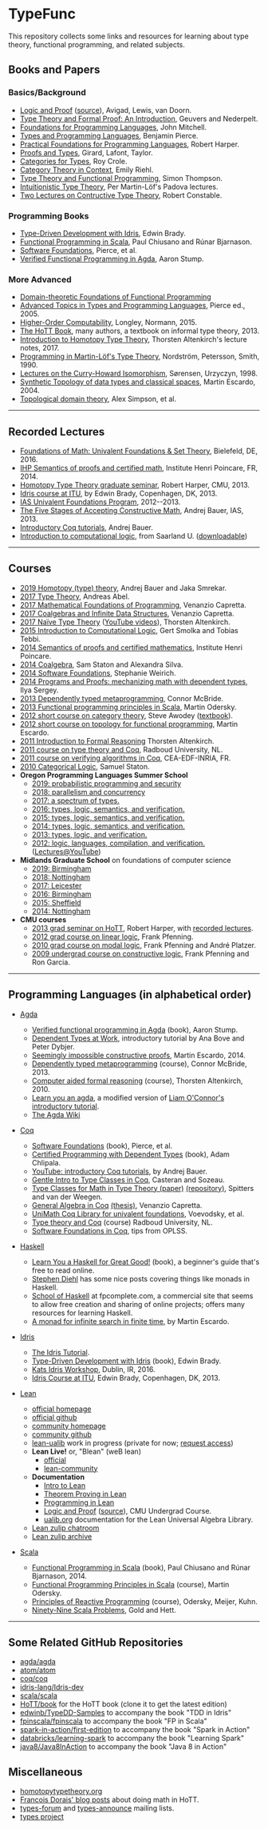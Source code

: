 # TypeFunc

This repository collects some links and resources for learning about type
theory, functional programming, and related subjects.

## Books and Papers

### Basics/Background
+ [Logic and Proof](https://leanprover.github.io/logic_and_proof/) ([source](https://github.com/leanprover/logic_and_proof)), Avigad, Lewis, van Doorn.
+ [Type Theory and Formal Proof: An Introduction](https://www.google.com/search?kgmid=/g/1z2tr7kmy&hl=en-US&kgs=73629010424c16a3&q=Type+Theory+and+Formal+Proof:+An+Introduction&shndl=0&source=sh/x/kp/osrp&entrypoint=sh/x/kp/osrp), Geuvers and Nederpelt.
+ [Foundations for Programming Languages](http://www.amazon.com/dp/0262133210/), John Mitchell.  
+ [Types and Programming Languages](https://www.cis.upenn.edu/~bcpierce/tapl/), Benjamin Pierce.   
+ [Practical Foundations for Programming Languages](http://www.cs.cmu.edu/~rwh/pfpl.html), Robert Harper.  
+ [Proofs and Types](http://www.paultaylor.eu/stable/Proofs+Types.html), Girard, Lafont, Taylor.  
+ [Categories for Types](http://www.amazon.com/Categories-Types-Cambridge-Mathematical-Textbooks/dp/0521457017/), Roy Crole.  
+ [Category Theory in Context](http://www.math.jhu.edu/~eriehl/context.pdf), Emily Riehl.  
+ [Type Theory and Functional Programming](https://www.cs.kent.ac.uk/people/staff/sjt/TTFP/), Simon Thompson.  
+ [Intuitionistic Type Theory](http://www.csie.ntu.edu.tw/~b94087/ITT.pdf), Per Martin-L&ouml;f's Padova lectures.  
+ [Two Lectures on Contructive Type Theory](https://www.cs.uoregon.edu/research/summerschool/summer15/notes/OPLSS-Short-2015-2.pdf), Robert Constable.  

### Programming Books  
+ [Type-Driven Development with Idris](https://edwinb.wordpress.com/2017/03/23/type-driven-development-with-idris/), Edwin Brady.  
+ [Functional Programming in Scala](https://www.manning.com/books/functional-programming-in-scala), Paul Chiusano and Rúnar Bjarnason.  
+ [Software Foundations](http://www.cis.upenn.edu/~bcpierce/sf/), Pierce, et al.  
+ [Verified Functional Programming in Agda](http://www.amazon.com/Verified-Functional-Programming-Agda-Books/dp/1970001240/), Aaron Stump.  

### More Advanced
+ [Domain-theoretic Foundations of Functional Programming](https://g.co/kgs/eSXtwn)
+ [Advanced Topics in Types and Programming Languages](https://mitpress.mit.edu/books/advanced-topics-types-and-programming-languages), Pierce ed., 2005.  
+ [Higher-Order Computability](http://www.springer.com/us/book/9783662479919), Longley, Normann, 2015.  
+ [The HoTT Book][], many authors, a textbook on informal type theory, 2013.   
+ [Introduction to Homotopy Type Theory](http://www.cs.nott.ac.uk/~psztxa/ewscs-17/notes.pdf), Thorsten Altenkirch's lecture notes, 2017.  
+ [Programming in Martin-L&ouml;f's Type Theory](http://www.cse.chalmers.se/research/group/logic/book/), Nordstr&ouml;m, Petersson, Smith, 1990.  
+ [Lectures on the Curry-Howard Isomorphism](http://citeseerx.ist.psu.edu/viewdoc/summary?doi=10.1.1.17.7385), Sørensen, Urzyczyn, 1998.  
+ [Synthetic Topology of data types and classical spaces](http://www.cs.bham.ac.uk/~mhe/papers/entcs87.pdf), Martin Escardo, 2004.  
+ [Topological domain theory](http://homepages.inf.ed.ac.uk/als/Research/topological-domain-theory.html), Alex Simpson, et al.

---------------------------------------------------------------

## Recorded Lectures  
+ [Foundations of Math: Univalent Foundations & Set Theory](http://fomus.weebly.com/talks-abstracts--videos.html), ​​​Bielefeld, DE, 2016.  
+ [IHP Semantics of proofs and certified math](https://www.youtube.com/playlist?list=PL9kd4mpdvWcCUOrG5S7KrvOFDhyqnXoUj), Institute Henri Poincare, FR, 2014.  
+ [Homotopy Type Theory graduate seminar](http://www.cs.cmu.edu/~rwh/courses/hott/), Robert Harper, CMU, 2013.  
+ [Idris course at ITU](https://edwinb.wordpress.com/2013/03/15/idris-course-at-itu-slides-and-video/), by Edwin Brady, Copenhagen, DK, 2013.  
+ [IAS Univalent Foundations Program](https://video.ias.edu/taxonomy/term/78), 2012--2013.  
+ [The Five Stages of Accepting Constructive Math](https://video.ias.edu/members/1213/0318-AndrejBauer), Andrej Bauer, IAS, 2013.   
+ [Introductory Coq tutorials](https://www.youtube.com/playlist?list=PL5FJyaC2WsVlcWB4we3sPe6t09Vviu3Hn), Andrej Bauer.  
+ [Introduction to computational logic](https://www.youtube.com/playlist?list=PL5FJyaC2WsVnmxmaOixx3EWx3888BToGJ), from Saarland U. ([downloadable](https://www.ps.uni-saarland.de/courses/cl/videos.php))

----------------------------------------------------------

## Courses

+ [2019 Homotopy (type) theory](https://github.com/andrejbauer/homotopy-type-theory-course), Andrej Bauer and Jaka Smrekar.  
+ [2017 Type Theory](http://www2.tcs.ifi.lmu.de/~abel/eafit2017/index.html), Andreas Abel.  
+ [2017 Mathematical Foundations of Programming](http://www.cs.nott.ac.uk/~pszvc/g54fop/), Venanzio Capretta.  
+ [2017 Coalgebras and Infinite Data Structures](http://www.duplavis.com/venanzio/mgs_coalgebra/index.html), Venanzio Capretta.  
+ [2017 Naïve Type Theory](http://www.cs.nott.ac.uk/~psztxa/mgs-17/) ([YouTube videos](https://www.youtube.com/watch?v=bNG53SA4n48)), Thorsten Altenkirch.  
+ [2015 Introduction to Computational Logic](https://courses.ps.uni-saarland.de/icl_15/), Gert Smolka and Tobias Tebbi.  
+ [2014 Semantics of proofs and certified mathematics](https://ihp2014.pps.univ-paris-diderot.fr/doku.php), Institute Henri Poincare.  
+ [2014 Coalgebra](http://www.cs.ru.nl/is/education/courses/2014/coalgebra/), Sam Staton and Alexandra Silva.  
+ [2014 Software Foundations](http://www.seas.upenn.edu/~cis500/current/index.html), Stephanie Weirich.  
+ [2014 Programs and Proofs: mechanizing math with dependent types](http://ilyasergey.net/pnp-2014/), Ilya Sergey.   
+ [2013 Dependently typed metaprogramming](http://www.cl.cam.ac.uk/~ok259/agda-course-13/), Connor McBride.  
+ [2013 Functional programming principles in Scala](https://www.coursera.org/course/progfun), Martin Odersky.  
+ [2012 short course on category theory](http://youtu.be/ZKmodCApZwk), Steve Awodey ([textbook](http://carlossicoli.free.fr/A/Awodey_S.-Category_theory-Oxford_University_Press,_USA(2010).pdf)).  
+ [2012 short course on topology for functional programming](http://www.cs.bham.ac.uk/~mhe/.talks/EWSCS2012/), Martin Escardo.  
+ [2011 Introduction to Formal Reasoning](http://www.cs.nott.ac.uk/~txa/g52ifr/) Thorsten Altenkirch.  
+ [2011 course on type theory and Coq](http://www.cs.ru.nl/~freek/courses/tt-2011/), Radboud University, NL.  
+ [2011 course on verifying algorithms in Coq](http://www.di.ens.fr/~zappa/teaching/coq/ecole11/), CEA-EDF-INRIA, FR.  
+ [2010 Categorical Logic](http://www.cl.cam.ac.uk/teaching/0910/L20/),  Samuel Staton.  
+ **Oregon Programming Languages Summer School**
  - [2019: probabilistic programming and security](https://www.cs.uoregon.edu/research/summerschool/summer19/)  
  - [2018: parallelism and concurrency](https://www.cs.uoregon.edu/research/summerschool/summer18/index.php)
  - [2017: a spectrum of types.](https://www.cs.uoregon.edu/research/summerschool/summer17/)  
  - [2016: types, logic, semantics, and verification.](https://www.cs.uoregon.edu/research/summerschool/summer16/)  
  - [2015: types, logic, semantics, and verification.](https://www.cs.uoregon.edu/research/summerschool/summer15/index.php)  
  - [2014: types, logic, semantics, and verification.](http://www.cs.uoregon.edu/research/summerschool/summer14/index.html)  
  - [2013: types, logic, and verification.](http://www.cs.uoregon.edu/research/summerschool/summer13/)  
  - [2012: logic, languages, compilation, and verification.](http://www.cs.uoregon.edu/research/summerschool/summer12/) ([Lectures@YouTube](http://www.youtube.com/playlist?list=PL8Ky8lYL8-Oh7awp0sqa82o7Ggt4AGhyf))  
+ **Midlands Graduate School** on foundations of computer science
  - [2019: Birmingham](http://events.cs.bham.ac.uk/mgs2019/)
  - [2018: Nottingham](http://www.cs.nott.ac.uk/~psznhn/MGS2018/)
  - [2017: Leicester](http://www.cs.le.ac.uk/events/mgs2017/)  
  - [2016: Birmingham](http://www.cs.bham.ac.uk/~pbl/mgs2016/)  
  - [2015: Sheffield](http://staffwww.dcs.shef.ac.uk/people/G.Struth/mgs2015/mgs.html)  
  - [2014: Nottingham](http://www.cs.nott.ac.uk/~txa/mgs.2014/)  
+ **CMU courses**
  - [2013 grad seminar on HoTT](http://www.cs.cmu.edu/~rwh/courses/hott/), Robert Harper, with [recorded lectures][].  
  - [2012 grad course on linear logic](http://www.cs.cmu.edu/~fp/courses/15816-s12/), Frank Pfenning.  
  - [2010 grad course on modal logic](http://www.cs.cmu.edu/~fp/courses/15816-s10/), Frank Pfenning and André Platzer.  
  - [2009 undergrad course on constructive logic](http://www.cs.cmu.edu/~fp/courses/15317-f09/index.html), Frank Pfenning and Ron Garcia.  

------------------------------------------------------

## Programming Languages (in alphabetical order)  
+ [Agda][]  
    - [Verified functional programming in Agda](http://www.amazon.com/Verified-Functional-Programming-Agda-Books/dp/1970001240/) (book), Aaron Stump.  
    - [Dependent Types at Work](http://www.cse.chalmers.se/~peterd/papers/DependentTypesAtWork.pdf), introductory tutorial by Ana Bove and Peter Dybjer.  
	- [Seemingly impossible constructive proofs](http://math.andrej.com/2014/05/08/seemingly-impossible-proofs/), Martin Escardo, 2014.  
	- [Dependently typed metaprogramming](http://www.cl.cam.ac.uk/~ok259/agda-course-13/) (course), Connor McBride, 2013.  
	- [Computer aided formal reasoning](http://www.cs.nott.ac.uk/~psztxa/g53cfr/) (course), Thorsten Altenkirch, 2010.  
	- [Learn you an agda](http://williamdemeo.github.io/2014/02/27/learn-you-an-agda/), a modified version of [Liam O'Connor's introductory tutorial](http://learnyouanagda.liamoc.net/). 
    - [The Agda Wiki](http://wiki.portal.chalmers.se/agda/pmwiki.php?n=Main.HomePage)  
	
+ [Coq][]  
    - [Software Foundations](http://www.cis.upenn.edu/~bcpierce/sf/) (book), Pierce, et al.  
    - [Certified Programming with Dependent Types](http://adam.chlipala.net/cpdt/cpdt.pdf) (book), Adam Chlipala.  
    - [YouTube: introductory Coq tutorials](https://www.youtube.com/playlist?list=PL5FJyaC2WsVlcWB4we3sPe6t09Vviu3Hn), by Andrej Bauer.  
	- [Gentle Intro to Type Classes in Coq](http://www.labri.fr/perso/casteran/CoqArt/TypeClassesTut/typeclassestut.pdf), Casteran and Sozeau.  
	- [Type Classes for Math in Type Theory (paper)](http://arxiv.org/abs/1102.1323v1) [(repository)](https://coq.inria.fr/cocorico/MathClasses), Spitters and van der Weegen.  
    - [General Algebra in Coq](http://www-sop.inria.fr/lemme/Venanzio.Capretta/universal_algebra.html) [(thesis)](http://www.cs.nott.ac.uk/~pszvc/publications/Abstraction_Computation.pdf), Venanzio Capretta.  
	- [UniMath Coq Library for univalent foundations](https://github.com/UniMath/UniMath), Voevodsky, et al.  
	- [Type theory and Coq](http://www.cs.ru.nl/~freek/courses/tt-2011/) (course) Radboud University, NL.  
    - [Software Foundations in Coq](http://web.cecs.pdx.edu/~apt/coq_hints.html), tips from OPLSS.  
	
+ [Haskell](http://www.haskell.org/)  
	- [Learn You a Haskell for Great Good!](http://learnyouahaskell.com/) (book), a beginner's guide that's free to read online.  
	- [Stephen Diehl](http://www.stephendiehl.com/posts.html) has some nice posts covering things like monads in Haskell.   
	- [School of Haskell](https://www.fpcomplete.com/school) at fpcomplete.com, a commercial site that seems to allow free creation and sharing of online projects;
      offers many resources for learning Haskell.  
	- [A monad for infinite search in finite time](http://math.andrej.com/2008/11/21/a-haskell-monad-for-infinite-search-in-finite-time/), by Martin Escardo.
	
+ [Idris](https://www.idris-lang.org/)
    - [The Idris Tutorial](http://docs.idris-lang.org/en/latest/tutorial/index.html).  
    - [Type-Driven Development with Idris](https://www.manning.com/books/type-driven-development-with-idris) (book), Edwin Brady.  
    - [Kats Idris Workshop](http://www.idris-lang.org/documentation/kats-workshop-may-2016/), Dublin, IR, 2016.  
	- [Idris Course at ITU](https://edwinb.wordpress.com/2013/03/15/idris-course-at-itu-slides-and-video/), Edwin Brady, Copenhagen, DK, 2013.  


+ [Lean](https://leanprover.github.io/)
  - [official homepage]((https://leanprover.github.io/))
  - [official github](https://github.com/leanprover)
  - [community homepage](https://leanprover-community.github.io/) 
  - [community github](https://github.com/leanprover-community)
  - [lean-ualib](https://gitlab.com/ualib/lean-ualib) work in progress (private for now; [request access](mailto:williamdemeo@gmail.com))
  - **Lean Live!** or, "Blean" (weB lean)
    + [official](https://leanprover.github.io/live/3.4.1/)
    + [lean-community](https://leanprover-community.github.io/lean-web-editor/)
  - **Documentation**
    + [Intro to Lean](https://leanprover.github.io/introduction_to_lean)
    + [Theorem Proving in Lean](https://leanprover.github.io/theorem_proving_in_lean)
    + [Programming in Lean](https://leanprover.github.io/programming_in_lean)
    + [Logic and Proof](https://leanprover.github.io/logic_and_proof/) ([source](https://github.com/leanprover/logic_and_proof)), CMU Undergrad Course.
    + [ualib.org](https://ualib.gitlab.io/) documentation for the Lean Universal Algebra Library.
  - [Lean zulip chatroom](https://leanprover.zulipchat.com/login/)
  - [Lean zulip archive](https://leanprover-community.github.io/archive/)

+ [Scala][]
	- [Functional Programming in Scala](https://www.manning.com/books/functional-programming-in-scala) (book), Paul Chiusano and Rúnar Bjarnason, 2014.  
    - [Functional Programming Principles in Scala](https://www.coursera.org/course/progfun) (course), Martin Odersky.  
	- [Principles of Reactive Programming](https://www.coursera.org/course/reactive) (course), Odersky, Meijer, Kuhn.  
	- [Ninety-Nine Scala Problems](http://aperiodic.net/phil/scala/s-99/), Gold and Hett.  

------------------------------------------------------

## Some Related GitHub Repositories  
+ [agda/agda](https://github.com/agda/agda)  
+ [atom/atom](https://github.com/atom/atom)  
+ [coq/coq](https://github.com/coq/coq)  
+ [idris-lang/Idris-dev](https://github.com/idris-lang/Idris-dev)  
+ [scala/scala](https://github.com/scala/scala)  
+ [HoTT/book](https://github.com/HoTT/book) for the HoTT book (clone it to get the latest edition)  
+ [edwinb/TypeDD-Samples](https://github.com/edwinb/TypeDD-Samples) to accompany the book "TDD in Idris"  
+ [fpinscala/fpinscala](https://github.com/fpinscala/fpinscala) to accompany the book "FP in Scala"  
+ [spark-in-action/first-edition](https://github.com/spark-in-action/first-edition) to accompany the book "Spark in Action"  
+ [databricks/learning-spark](https://github.com/databricks/learning-spark) to accompany the book "Learning Spark"  
+ [java8/Java8InAction](https://github.com/java8/Java8InAction) to accompany the book "Java 8 in Action"  


## Miscellaneous
+ [homotopytypetheory.org][]  
+ [Francois Dorais' blog posts](http://logic.dorais.org/archives/1448) about doing math in HoTT.
+ [types-forum][] and [types-announce][] mailing lists.  
+ [types project][]

[types-forum]: http://lists.seas.upenn.edu/mailman/listinfo/types-list
[types-announce]: http://lists.seas.upenn.edu/mailman/listinfo/types-announce
[Experimental library of univalent formalization of mathematics]: http://arxiv.org/abs/1401.0053
[types project]: http://www.cse.chalmers.se/research/group/logic/Types/index.html
[Scala]: http://www.scala-lang.org/
[Agda]: http://wiki.portal.chalmers.se/agda/pmwiki.php?n=Main.HomePage
[Coq]: http://coq.inria.fr/
[The HoTT Book]: http://homotopytypetheory.org/book/
[recorded lectures]: http://scs.hosted.panopto.com/Panopto/Pages/Sessions/List.aspx#folderID="07756bb0-b872-4a4a-95b1-b77ad206dab3"
[2011 Course on Type Theory and Coq]: http://www.cs.ru.nl/~freek/courses/tt-2011/
[Short course on type theory and programming]: http://www.cse.chalmers.se/~bengt/course/typetheory-oneweek.html
[2013 course "Functional programming principles in Scala"]: https://www.coursera.org/course/progfun
[2008 course "Introduction to Type Theory"]: http://www.cs.ru.nl/~herman/Uruguay2008SummerSchool.html
[Notes from CMU HoTT course]: https://github.com/favonia/hott-notes
[notes directory]: https://github.com/williamdemeo/TypeFunc/tree/master/notes
[the main repository]: https://github.com/favonia/hott-notes
[Interactive Theorem Proving for Agda Users]: http://www.cs.swan.ac.uk/~csetzer/lectures/intertheo/07/interactiveTheoremProvingForAgdaUsers.html
[github.com/HoTT]: https://github.com/HoTT/book
[homotopytypetheory.org]: http://homotopytypetheory.org/
[Category Theory]: http://carlossicoli.free.fr/A/Awodey_S.-Category_theory-Oxford_University_Press,_USA(2010).pdf
